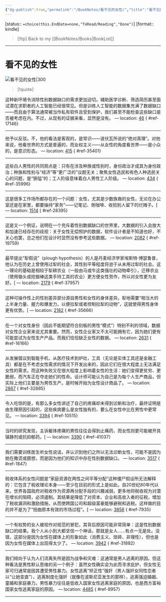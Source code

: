 ```yaml
---
{"dg-publish":true,"permalink":"/BookNotes/看不见的女性/","title":"看不见的女性","noteIcon":""}
---
```


[status:: `=choice(this.EndDate=none,"ToRead/Reading","Done")`]
[format:: kindle]

>[!tip] Back to my [[BookNotes/Books\|BookList]]

---
# 看不见的女性

![看不见的女性|300](https://img9.doubanio.com/view/subject/l/public/s34274534.jpg)

>[!quote]

这种新环境令消除性别数据缺口的需求更加迫切。辅助医学诊断、筛选简历甚至面试潜在求职者的人工智能已经很常见。但是训练人工智能的数据集充满了数据缺口——而且由于算法通常被当作私有软件且受到保护，我们甚至不能检查这些缺口是否被考虑在内。不过，从现有的证据来看，显然是没有。 — location: [46]()
{ #ref-17146}


---
他予以反驳。不，他的看法是客观的，是常识——波伏瓦所说的“绝对真理”。对他来说，他看世界的方式是普遍的，而女权主义——从女性的角度看世界——是小众的，是意识形态。 — location: [415]()
{ #ref-35401}


---
这些白人男性的共同观点是：只有在涉及种族或性别时，身份政治才成其为身份政治；种族和性别与“经济”等“更广泛的”议题无关；聚焦女性选民和有色人种选民关心的问题，是“狭隘”的；工人阶级意味着白人男性工人阶级。 — location: [434]()
{ #ref-35996}


---
这是很多工作场所都存在的一个问题：女性，尤其是少数族裔的女性，无论在办公室还是在家里，都要操持“家务”——记笔记、倒咖啡、收拾别人留下的烂摊子。[ — location: [1514]()
{ #ref-28395}


---
这是又一个例证，说明在一个充斥着性别数据缺口的世界里，大数据的引入会放大和加速已经存在的歧视：关于女性无偿照护的数据，软件设计者是不知道也好，不关心也罢，总之他们在设计时显然没有参考这些数据。 — location: [2082]()
{ #ref-19759}


---
最早提出“犁假说”（plough hypothesis）的人是丹麦经济学家埃斯特·博瑟鲁普，他认为在历史上曾使用过犁的社会，其性别平等程度将逊于从未用过犁的社会。这一理论的基础是相较于犁耕农业（一般由马或牛这类强壮的动物牵引），迁移农业（使用锄头或挖掘棒这类手持工具的农业）更方便女性劳作，所以对女性更为友好。[ — location: [2179]()
{ #ref-37957}


---
这种可操作性上的性别差异部分源自男性和女性的身体差异。犁地需要“相当大的上半身力量、握力和爆发力，以便拉犁或者控制拉犁的动物”，这就使得男性身体更有优势。[ — location: [2182]()
{ #ref-35666}


---
在一个对女性身份（因此不能期望符合刻板的男性“模式”）特别不利的领域，数据对女性企业家来说尤其重要。然而，女性企业家又不太可能拥有它，因为她们更有可能尝试为女性生产产品。而我们恰恰缺乏女性的数据。 — location: [2631]()
{ #ref-16166}


---
从发展倡议到智能手机，从医疗技术到炉灶，工具（无论是实体工具还是金融工具）都是在不考虑女性需求的情况下开发出来的，因此它们在很大程度上无法满足女性的需求。而这种失败又在很大程度上影响着女性的生活：她们变得更贫穷、更脆弱，而汽车正在夺走她们的性命。设计师可能认为自己是为每个人生产商品，但实际上他们主要是为男性生产。是时候开始为女性设计商品了。 — location: [2867]()
{ #ref-32885}


---
令人吃惊的是，有那么多女性讲述了自己的疼痛却未得到诊断和治疗，最终证明是由生理原因引起的，这些疾病要么是女性独有的，要么在女性中比在男性中更常见。 — location: [3394]()
{ #ref-10515}


---
当时的研究发现，主诉躯体疼痛的男性往往会得到止痛药，而女性则更可能被开具镇静剂或抗抑郁药。[ — location: [3390]()
{ #ref-41037}


---
我们需要训练医生听女性说话，并认识到他们之所以无法诊断女性，可能不是因为她在撒谎或臆想，而是因为他们的知识中存在性别数据缺口。 — location: [3517]()
{ #ref-1847}


---
税收体系的女性问题是“家庭资源在两性之间平等分配”这种僵尸假设所无法解释的：它包含了税收理论本身——至少在目前的形式上是如此。自20世纪80年代以来，世界各国政府对税收作为资源再分配手段的兴趣减弱，更多地将税收视为对潜在增长的阻碍，必须遏制。其结果是降低了对资本、企业和高收入者的征税，增加了税收漏洞和激励措施，从而使跨国公司和超级富豪能够避税和逃税。这样做的目的并不是为了“扭曲原本有效的市场过程”。[ — location: [3856]()
{ #ref-7935}


---
一个有权势的女人被视作对规范的冒犯，其背后原因可能非常简单：这是性别数据缺口的结果。我个人从小到大都坚信一个神话，那就是女人……有点一无是处。没错，这部分是因为女性在媒体上的形象如此（消费主义、琐碎、非理性），但也是因为女性在媒体上出现得太少了。 — location: [3942]()
{ #ref-31882}


---
我们倾向于认为人们流离失所是因为战争和灾难：这通常是男人逃离的原因。但这种看法是男性默认思维的另一个例子：虽然女性确实会为此而寻求庇护，但女性无家可归通常是因其遭受男性暴力。女性逃离“矫正性”强奸（男人强奸女同性恋者以“让她变直”），逃离制度化强奸（就像在波斯尼亚发生的那样），逃离强迫婚姻、童婚和家庭暴力。男性暴力往往是低收入国家女性逃离家庭的原因，也是西方富裕国家女性逃离家庭的原因。 — location: [4485]()
{ #ref-8957}


---

